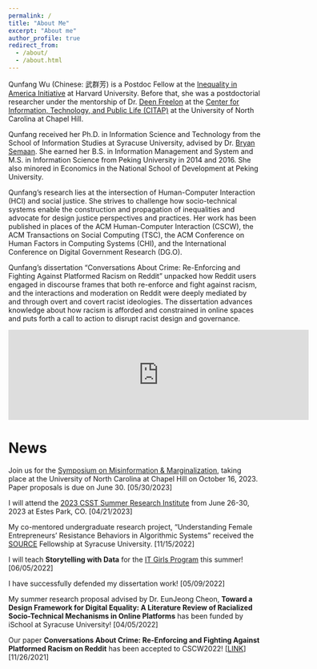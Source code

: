 ```yaml
---
permalink: /
title: "About Me"
excerpt: "About me"
author_profile: true
redirect_from: 
  - /about/
  - /about.html
---
```


Qunfang Wu (Chinese: 武群芳) is a Postdoc Fellow at the [Inequality in America Initiative](https://inequalityinamerica.fas.harvard.edu/) at Harvard University. Before that, she was a postdoctorial researcher under the mentorship of Dr. [Deen Freelon](http://dfreelon.org/) at the [Center for Information, Technology, and Public Life (CITAP)](https://citap.unc.edu/) at the University of North Carolina at Chapel Hill. 

Qunfang received her Ph.D. in Information Science and Technology from the School of Information Studies at Syracuse University, advised by Dr. [Bryan Semaan](https://www.colorado.edu/faculty/semaan/). She earned her B.S. in Information Management and System and M.S. in Information Science from Peking University in 2014 and 2016. She also minored in Economics in the National School of Development at Peking University.

Qunfang’s research lies at the intersection of Human-Computer Interaction (HCI) and social justice. She strives to challenge how socio-technical systems enable the construction and propagation of inequalities and advocate for design justice perspectives and practices. Her work has been published in places of the ACM Human-Computer Interaction (CSCW), the ACM Transactions on Social Computing (TSC), the ACM Conference on Human Factors in Computing Systems (CHI), and the International Conference on Digital Government Research (DG.O).

Qunfang’s dissertation “Conversations About Crime: Re-Enforcing and Fighting Against Platformed Racism on Reddit” unpacked how Reddit users engaged in discourse frames that both re-enforce and fight against racism, and the interactions and moderation on Reddit were deeply mediated by and through overt and covert racist ideologies. The dissertation advances knowledge about how racism is afforded and constrained in online spaces and puts forth a call to action to disrupt racist design and governance.

<!-- Her work has been supported by NSF, the Google Research Scholar Program, the AnalytiXIN Initiative, Yahoo! through the InMind project, and J.P. Morgan. -->

<embed width='600' height='180' src='https://embed.howtopronounce.com/classic/en/Qunfang/31088432'>

News
======
Join us for the [Symposium on Misinformation & Marginalization](https://citap.unc.edu/news/call-for-papers-symposium-on-misinformation-marginalization/), taking place at the University of North Carolina at Chapel Hill on October 16, 2023. Paper proposals is due on June 30. \[05/30/2023\]

I will attend the [2023 CSST Summer Research Institute](https://sociotech.net/2023-csst-summer-research-institute-boulder/) from June 26-30, 2023 at Estes Park, CO. \[04/21/2023\]

My co-mentored undergraduate research project, “Understanding
Female Entrepreneurs’ Resistance Behaviors in Algorithmic Systems” received the [SOURCE](https://research.syr.edu/source/about-the-source/) Fellowship at Syracuse University. \[11/15/2022\]

I will teach <b>Storytelling with Data</b> for the [IT Girls Program](https://ischool.syr.edu/high-school-program-introduces-range-of-stem-topics/) this summer! \[06/05/2022\]

I have successfully defended my dissertation work! \[05/09/2022\]

My summer research proposal advised by Dr. EunJeong Cheon, <b>Toward a Design Framework for Digital Equality: A Literature Review of Racialized Socio-Technical Mechanisms in Online Platforms</b> has been funded by iSchool at Syracuse University! \[04/05/2022\]

Our paper <b>Conversations About Crime: Re-Enforcing and Fighting Against Platformed Racism on Reddit</b> has been accepted to CSCW2022! \[[LINK](https://dl.acm.org/doi/abs/10.1145/3512901)\] \[11/26/2021\]


<!-- This is the front page of a website that is powered by the [academicpages template](https://github.com/academicpages/academicpages.github.io) and hosted on GitHub pages. [GitHub pages](https://pages.github.com) is a free service in which websites are built and hosted from code and data stored in a GitHub repository, automatically updating when a new commit is made to the respository. This template was forked from the [Minimal Mistakes Jekyll Theme](https://mmistakes.github.io/minimal-mistakes/) created by Michael Rose, and then extended to support the kinds of content that academics have: publications, talks, teaching, a portfolio, blog posts, and a dynamically-generated CV. You can fork [this repository](https://github.com/academicpages/academicpages.github.io) right now, modify the configuration and markdown files, add your own PDFs and other content, and have your own site for free, with no ads! An older version of this template powers my own personal website at [stuartgeiger.com](http://stuartgeiger.com), which uses [this Github repository](https://github.com/staeiou/staeiou.github.io).

A data-driven personal website
======
Like many other Jekyll-based GitHub Pages templates, academicpages makes you separate the website's content from its form. The content & metadata of your website are in structured markdown files, while various other files constitute the theme, specifying how to transform that content & metadata into HTML pages. You keep these various markdown (.md), YAML (.yml), HTML, and CSS files in a public GitHub repository. Each time you commit and push an update to the repository, the [GitHub pages](https://pages.github.com/) service creates static HTML pages based on these files, which are hosted on GitHub's servers free of charge.

Many of the features of dynamic content management systems (like Wordpress) can be achieved in this fashion, using a fraction of the computational resources and with far less vulnerability to hacking and DDoSing. You can also modify the theme to your heart's content without touching the content of your site. If you get to a point where you've broken something in Jekyll/HTML/CSS beyond repair, your markdown files describing your talks, publications, etc. are safe. You can rollback the changes or even delete the repository and start over -- just be sure to save the markdown files! Finally, you can also write scripts that process the structured data on the site, such as [this one](https://github.com/academicpages/academicpages.github.io/blob/master/talkmap.ipynb) that analyzes metadata in pages about talks to display [a map of every location you've given a talk](https://academicpages.github.io/talkmap.html).

Getting started
======
1. Register a GitHub account if you don't have one and confirm your e-mail (required!)
1. Fork [this repository](https://github.com/academicpages/academicpages.github.io) by clicking the "fork" button in the top right. 
1. Go to the repository's settings (rightmost item in the tabs that start with "Code", should be below "Unwatch"). Rename the repository "[your GitHub username].github.io", which will also be your website's URL.
1. Set site-wide configuration and create content & metadata (see below -- also see [this set of diffs](http://archive.is/3TPas) showing what files were changed to set up [an example site](https://getorg-testacct.github.io) for a user with the username "getorg-testacct")
1. Upload any files (like PDFs, .zip files, etc.) to the files/ directory. They will appear at https://[your GitHub username].github.io/files/example.pdf.  
1. Check status by going to the repository settings, in the "GitHub pages" section

Site-wide configuration
------
The main configuration file for the site is in the base directory in [_config.yml](https://github.com/academicpages/academicpages.github.io/blob/master/_config.yml), which defines the content in the sidebars and other site-wide features. You will need to replace the default variables with ones about yourself and your site's github repository. The configuration file for the top menu is in [_data/navigation.yml](https://github.com/academicpages/academicpages.github.io/blob/master/_data/navigation.yml). For example, if you don't have a portfolio or blog posts, you can remove those items from that navigation.yml file to remove them from the header. 

Create content & metadata
------
For site content, there is one markdown file for each type of content, which are stored in directories like _publications, _talks, _posts, _teaching, or _pages. For example, each talk is a markdown file in the [_talks directory](https://github.com/academicpages/academicpages.github.io/tree/master/_talks). At the top of each markdown file is structured data in YAML about the talk, which the theme will parse to do lots of cool stuff. The same structured data about a talk is used to generate the list of talks on the [Talks page](https://academicpages.github.io/talks), each [individual page](https://academicpages.github.io/talks/2012-03-01-talk-1) for specific talks, the talks section for the [CV page](https://academicpages.github.io/cv), and the [map of places you've given a talk](https://academicpages.github.io/talkmap.html) (if you run this [python file](https://github.com/academicpages/academicpages.github.io/blob/master/talkmap.py) or [Jupyter notebook](https://github.com/academicpages/academicpages.github.io/blob/master/talkmap.ipynb), which creates the HTML for the map based on the contents of the _talks directory).

**Markdown generator**

I have also created [a set of Jupyter notebooks](https://github.com/academicpages/academicpages.github.io/tree/master/markdown_generator
) that converts a CSV containing structured data about talks or presentations into individual markdown files that will be properly formatted for the academicpages template. The sample CSVs in that directory are the ones I used to create my own personal website at stuartgeiger.com. My usual workflow is that I keep a spreadsheet of my publications and talks, then run the code in these notebooks to generate the markdown files, then commit and push them to the GitHub repository.

How to edit your site's GitHub repository
------
Many people use a git client to create files on their local computer and then push them to GitHub's servers. If you are not familiar with git, you can directly edit these configuration and markdown files directly in the github.com interface. Navigate to a file (like [this one](https://github.com/academicpages/academicpages.github.io/blob/master/_talks/2012-03-01-talk-1.md) and click the pencil icon in the top right of the content preview (to the right of the "Raw | Blame | History" buttons). You can delete a file by clicking the trashcan icon to the right of the pencil icon. You can also create new files or upload files by navigating to a directory and clicking the "Create new file" or "Upload files" buttons. 

Example: editing a markdown file for a talk
![Editing a markdown file for a talk](/images/editing-talk.png)

For more info
------
More info about configuring academicpages can be found in [the guide](https://academicpages.github.io/markdown/). The [guides for the Minimal Mistakes theme](https://mmistakes.github.io/minimal-mistakes/docs/configuration/) (which this theme was forked from) might also be helpful. -->
